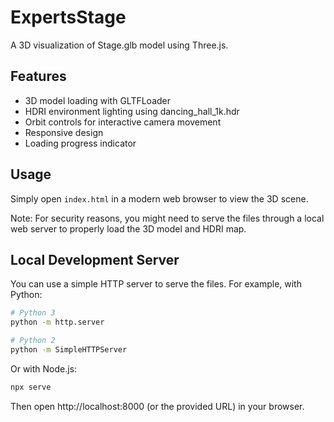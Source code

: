 # ExpertsStage

A 3D visualization of Stage.glb model using Three.js.

## Features

- 3D model loading with GLTFLoader
- HDRI environment lighting using dancing_hall_1k.hdr
- Orbit controls for interactive camera movement
- Responsive design
- Loading progress indicator

## Usage

Simply open `index.html` in a modern web browser to view the 3D scene.

Note: For security reasons, you might need to serve the files through a local web server to properly load the 3D model and HDRI map.

## Local Development Server

You can use a simple HTTP server to serve the files. For example, with Python:

```bash
# Python 3
python -m http.server

# Python 2
python -m SimpleHTTPServer
```

Or with Node.js:

```bash
npx serve
```

Then open http://localhost:8000 (or the provided URL) in your browser. 